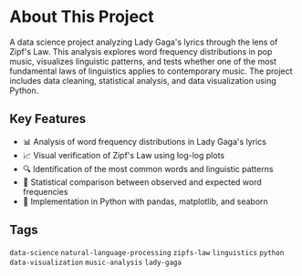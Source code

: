 # About This Project

A data science project analyzing Lady Gaga's lyrics through the lens of Zipf's Law. This analysis explores word frequency distributions in pop music, visualizes linguistic patterns, and tests whether one of the most fundamental laws of linguistics applies to contemporary music. The project includes data cleaning, statistical analysis, and data visualization using Python.

## Key Features

- 📊 Analysis of word frequency distributions in Lady Gaga's lyrics
- 📈 Visual verification of Zipf's Law using log-log plots
- 🔍 Identification of the most common words and linguistic patterns
- 🧮 Statistical comparison between observed and expected word frequencies
- 🐍 Implementation in Python with pandas, matplotlib, and seaborn

## Tags

`data-science` `natural-language-processing` `zipfs-law` `linguistics` `python` `data-visualization` `music-analysis` `lady-gaga`
